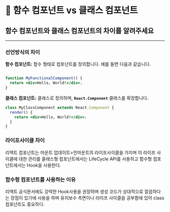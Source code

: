 # 📏 함수 컴포넌트 vs 클래스 컴포넌트

## 함수 컴포넌트와 클래스 컴포넌트의 차이를 알려주세요

---

### 선언방식의 차이

**함수 컴포넌트:** 함수 형태로 컴포넌트를 정의합니다. 예를 들면 다음과 같습니다.

```jsx

function MyFunctionalComponent() {
  return <div>Hello, World!</div>;
}

```

**클래스 컴포넌트:** 클래스로 정의하며, **`React.Component`** 클래스를 확장합니다.

```jsx
class MyClassComponent extends React.Component {
  render() {
    return <div>Hello, World!</div>;
  }
}

```

### 라이프사이클 차이

리액트 컴포넌트는 마운트 업데이트>언마운트의 라이프사이클을 가지며 이 라이프 사이클에 대한 관리를 클래스형 컴포넌트에서는 LifeCycle API를 사용하고 함수형 컴포넌트에서는 Hook을 사용한다.

### 함수형 컴포넌트를 사용하는 이유

리액트 공식문서에도 강력한 Hook사용을 권장하며 생성 코드가 상대적으로 깔끔하다는 장점이 있기에 사용을 하며  유지보수 측면이나 라이프 사이클을 공부함에 있어 class 컴포넌트도 중요하다.
